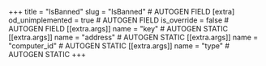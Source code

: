 +++
title = "IsBanned"
slug = "IsBanned" # AUTOGEN FIELD
[extra]
od_unimplemented = true # AUTOGEN FIELD
is_override = false # AUTOGEN FIELD
[[extra.args]]
name = "key" # AUTOGEN STATIC
[[extra.args]]
name = "address" # AUTOGEN STATIC
[[extra.args]]
name = "computer_id" # AUTOGEN STATIC
[[extra.args]]
name = "type" # AUTOGEN STATIC
+++
